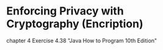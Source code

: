 # Enforcing Privacy with Cryptography (Encription)
chapter 4 Exercise 4.38 "Java How to Program 10th Edition"
